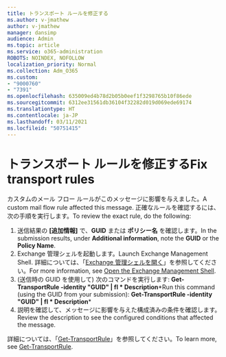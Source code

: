 ```yaml
---
title: トランスポート ルールを修正する
ms.author: v-jmathew
author: v-jmathew
manager: dansimp
audience: Admin
ms.topic: article
ms.service: o365-administration
ROBOTS: NOINDEX, NOFOLLOW
localization_priority: Normal
ms.collection: Adm_O365
ms.custom:
- "9000760"
- "7391"
ms.openlocfilehash: 635009ed4b78d2b05b0eef1f3298765b10f86ede
ms.sourcegitcommit: 6312ee31561db36104f32282d019d069ede69174
ms.translationtype: HT
ms.contentlocale: ja-JP
ms.lasthandoff: 03/11/2021
ms.locfileid: "50751415"
---
```

# <a name="fix-transport-rules"></a><span data-ttu-id="40095-102">トランスポート ルールを修正する</span><span class="sxs-lookup"><span data-stu-id="40095-102">Fix transport rules</span></span>

<span data-ttu-id="40095-103">カスタムのメール フロー ルールがこのメッセージに影響を与えました。</span><span class="sxs-lookup"><span data-stu-id="40095-103">A custom mail flow rule affected this message.</span></span> <span data-ttu-id="40095-104">正確なルールを確認するには、次の手順を実行します。</span><span class="sxs-lookup"><span data-stu-id="40095-104">To review the exact rule, do the following:</span></span>

1. <span data-ttu-id="40095-105">送信結果の **[追加情報]** で、**GUID** または **ポリシー名** を確認します。</span><span class="sxs-lookup"><span data-stu-id="40095-105">In the submission results, under **Additional information**, note the **GUID** or the **Policy Name**.</span></span>
2. <span data-ttu-id="40095-106">Exchange 管理シェルを起動します。</span><span class="sxs-lookup"><span data-stu-id="40095-106">Launch Exchange Management Shell.</span></span> <span data-ttu-id="40095-107">詳細については、「[Exchange 管理シェルを開く](https://go.microsoft.com/fwlink/?linkid=2101432)」を参照してください。</span><span class="sxs-lookup"><span data-stu-id="40095-107">For more information, see [Open the Exchange Management Shell](https://go.microsoft.com/fwlink/?linkid=2101432).</span></span>
3. <span data-ttu-id="40095-108">(送信時の GUID を使用して) 次のコマンドを実行します: **Get-TransportRule -identity "GUID" | fl \* Description**\*</span><span class="sxs-lookup"><span data-stu-id="40095-108">Run this command (using the GUID from your submission):  **Get-TransportRule -identity "GUID" | fl \* Description**\*</span></span>
4. <span data-ttu-id="40095-109">説明を確認して、メッセージに影響を与えた構成済みの条件を確認します。</span><span class="sxs-lookup"><span data-stu-id="40095-109">Review the description to see the configured conditions that affected the message.</span></span>

<span data-ttu-id="40095-110">詳細については、「[Get-TransportRule](https://go.microsoft.com/fwlink/?linkid=2101523)」を参照してください。</span><span class="sxs-lookup"><span data-stu-id="40095-110">To learn more, see [Get-TransportRule](https://go.microsoft.com/fwlink/?linkid=2101523).</span></span>
